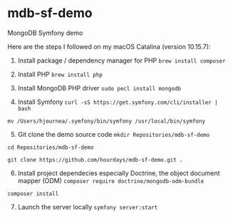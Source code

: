 # mdb-sf-demo
MongoDB Symfony demo

Here are the steps I followed on my macOS Catalina (version 10.15.7):

1. Install package / dependency manager for PHP 
`brew install composer`

2. Install PHP
`brew install php`

3. Install MongoDB PHP driver
`sudo pecl install mongodb`

4. Install Symfony
`curl -sS https://get.symfony.com/cli/installer | bash`

`mv /Users/hjournea/.symfony/bin/symfony /usr/local/bin/symfony`

5. Git clone the demo source code
`mkdir Repositories/mdb-sf-demo`

`cd Repositories/mdb-sf-demo`

`git clone https://github.com/hourdays/mdb-sf-demo.git .`

6. Install project dependecies especially Doctrine, the object document mapper (ODM)
`composer require doctrine/mongodb-odm-bundle`

`composer install`

7. Launch the server locally
`symfony server:start`
